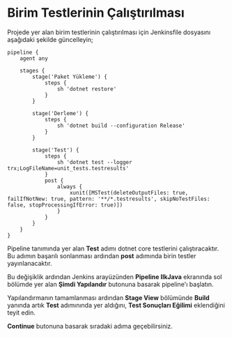 # Birim Testlerinin Çalıştırılması

Projede yer alan birim testlerinin çalıştırılması için Jenkinsfile dosyasını aşağıdaki şekilde güncelleyin;

```
pipeline {
    agent any

    stages {
        stage('Paket Yükleme') { 
            steps {
                sh 'dotnet restore' 
            }
        }

        stage('Derleme') { 
            steps {
                sh 'dotnet build --configuration Release' 
            }
        }

        stage('Test') { 
            steps {
                sh 'dotnet test --logger trx;LogFileName=unit_tests.testresults' 
            }
            post {
                always {
                    xunit([MSTest(deleteOutputFiles: true, failIfNotNew: true, pattern: '**/*.testresults', skipNoTestFiles: false, stopProcessingIfError: true)])
                }
            }
        }
    }
}
```

Pipeline tanımında yer alan **Test** adımı dotnet core testlerini çalıştıracaktır. Bu adımın başarılı sonlanması ardından **post** adımında birin testler yayınlanacaktır.

Bu değişiklik ardından Jenkins arayüzünden **Pipeline IlkJava** ekranında sol bölümde yer alan **Şimdi Yapılandır** butonuna basarak pipeline'ı başlatın.

Yapılandırmanın tamamlanması ardından **Stage View** bölümünde **Build** yanında artık **Test** adımınında yer aldığını, **Test Sonuçları Eğilimi** eklendiğini teyit edin.

**Continue** butonuna basarak sıradaki adıma geçebilirsiniz.